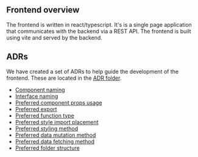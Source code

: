 ## Frontend overview

The frontend is written in react/typescript. It's is a single page application that communicates with the backend via a REST API. The frontend is built using vite and served by the backend.

## ADRs

We have created a set of ADRs to help guide the development of the frontend. These are located in the [ADR folder](./ADR).

* [Component naming](./ADR/component-naming.md)
* [Interface naming](./ADR/interface-naming.md)
* [Preferred component props usage](./ADR/preferred-component-props-usage.md)
* [Preferred export](./ADR//preferred-export.md)
* [Preferred function type](./ADR/preferred-function-type.md)
* [Preferred style import placement](./ADR/preferred-styles-import-placement.md)
* [Preferred styling method](./ADR/preferred-styling-method.md)
* [Preferred data mutation method](./ADR/preferred-data-mutation-method.md)
* [Preferred data fetching method](./ADR/preferred-data-fetching-method.md)
* [Preferred folder structure](./ADR/preferred-folder-structure.md)

## 